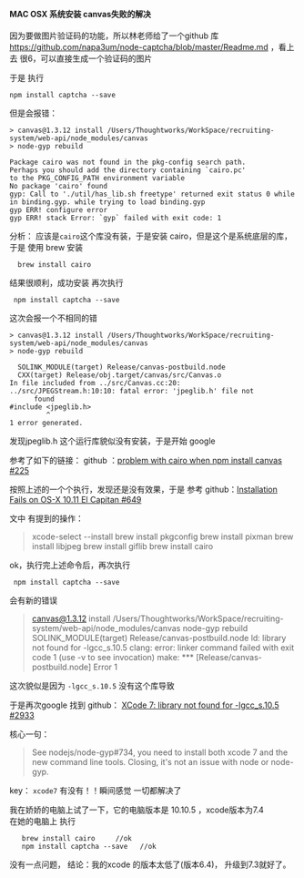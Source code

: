 #### MAC OSX 系统安装 canvas失败的解决

因为要做图片验证码的功能，所以林老师给了一个github 库 https://github.com/napa3um/node-captcha/blob/master/Readme.md
，看上去 很6，可以直接生成一个验证码的图片

于是 执行
```
npm install captcha --save

```
但是会报错：
```
> canvas@1.3.12 install /Users/Thoughtworks/WorkSpace/recruiting-system/web-api/node_modules/canvas
> node-gyp rebuild

Package cairo was not found in the pkg-config search path.
Perhaps you should add the directory containing `cairo.pc'
to the PKG_CONFIG_PATH environment variable
No package 'cairo' found
gyp: Call to './util/has_lib.sh freetype' returned exit status 0 while in binding.gyp. while trying to load binding.gyp
gyp ERR! configure error
gyp ERR! stack Error: `gyp` failed with exit code: 1

```

分析： 应该是`cairo`这个库没有装，于是安装 cairo，但是这个是系统底层的库，于是 使用 brew 安装
```
  brew install cairo
```
结果很顺利，成功安装
再次执行
```
 npm install captcha --save 
```
这次会报一个不相同的错
```
> canvas@1.3.12 install /Users/Thoughtworks/WorkSpace/recruiting-system/web-api/node_modules/canvas
> node-gyp rebuild

  SOLINK_MODULE(target) Release/canvas-postbuild.node
  CXX(target) Release/obj.target/canvas/src/Canvas.o
In file included from ../src/Canvas.cc:20:
../src/JPEGStream.h:10:10: fatal error: 'jpeglib.h' file not
      found
#include <jpeglib.h>
         ^
1 error generated.
```

发现jpeglib.h 这个运行库貌似没有安装，于是开始 google

参考了如下的链接：
github ：[problem with cairo when npm install canvas #225](https://github.com/Automattic/node-canvas/issues/225)

按照上述的一个个执行，发现还是没有效果，于是
参考 github：[Installation Fails on OS-X 10.11 El Capitan #649](https://github.com/Automattic/node-canvas/issues/649)

文中 有提到的操作：
> xcode-select --install
> brew install pkgconfig
> brew install pixman
> brew install libjpeg
> brew install giflib 
> brew install cairo

ok，执行完上述命令后，再次执行
```
 npm install captcha --save 
```
会有新的错误
> canvas@1.3.12 install /Users/Thoughtworks/WorkSpace/recruiting-system/web-api/node_modules/canvas
> node-gyp rebuild
> SOLINK_MODULE(target) Release/canvas-postbuild.node
ld: library not found for -lgcc_s.10.5
clang: error: linker command failed with exit code 1 (use -v to see invocation)
make: *** [Release/canvas-postbuild.node] Error 1


这次貌似是因为  `-lgcc_s.10.5`  没有这个库导致

于是再次google 找到
github： [XCode 7: library not found for -lgcc_s.10.5 #2933](https://github.com/nodejs/node/issues/2933)

核心一句：
> See nodejs/node-gyp#734, you need to install both xcode 7 and the new command line tools. Closing, it's not an issue with node or node-gyp.

key：   `xcode7`   有没有！！瞬间感觉 一切都解决了

我在娇娇的电脑上试了一下，它的电脑版本是 10.10.5 ，xcode版本为7.4  
在她的电脑上 执行
```
   brew install cairo     //ok
   npm install captcha --save   //ok
```

没有一点问题，
结论：我的xcode 的版本太低了(版本6.4)，  升级到7.3就好了。

